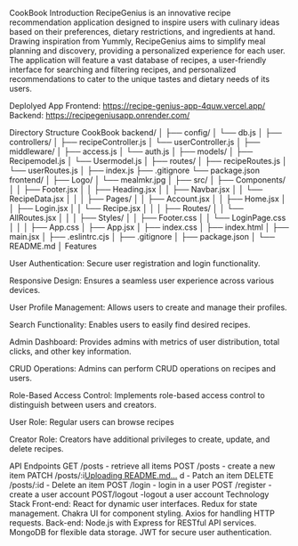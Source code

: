 CookBook
Introduction
RecipeGenius is an innovative recipe recommendation application designed to inspire users with culinary ideas based on their preferences, dietary restrictions, and ingredients at hand. Drawing inspiration from Yummly, RecipeGenius aims to simplify meal planning and discovery, providing a personalized experience for each user. The application will feature a vast database of recipes, a user-friendly interface for searching and filtering recipes, and personalized recommendations to cater to the unique tastes and dietary needs of its users.

Deplolyed App
Frontend:  https://recipe-genius-app-4quw.vercel.app/
Backend: https://recipegeniusapp.onrender.com/

Directory Structure
CookBook
backend/
│
├── config/
│ └── db.js
│
├── controllers/
│ ├── recipeController.js
│ └── userController.js
│
├── middleware/
│ ├── access.js
│ └── auth.js
│
├── models/
│ ├── Recipemodel.js
│ └── Usermodel.js
│
├── routes/
│ ├── recipeRoutes.js
│ └── userRoutes.js
│
├── index.js
├── .gitignore
└── package.json
frontend/
│
├── Logo/
│ └── mealmkr.jpg
│
├── src/
│ ├── Components/
│ │ ├── Footer.jsx
│ │ ├── Heading.jsx
│ │ ├── Navbar.jsx
│ │ └── RecipeData.jsx
│ │
│ ├── Pages/
│ │ ├── Account.jsx
│ │ ├── Home.jsx
│ │ ├── Login.jsx
│ │ └── Recipe.jsx
│ │
│ ├── Routes/
│ │ └── AllRoutes.jsx
│ │
│ ├── Styles/
│ │ ├── Footer.css
│ │ └── LoginPage.css
│ │
│ ├── App.css
│ ├── App.jsx
│ ├── index.css
│ ├── index.html
│ ├── main.jsx
│ ├── .eslintrc.cjs
│ ├── .gitignore
│ ├── package.json
│ └── README.md
│
Features

User Authentication: Secure user registration and login functionality.

Responsive Design: Ensures a seamless user experience across various devices.

User Profile Management: Allows users to create and manage their profiles.

Search Functionality: Enables users to easily find desired recipes.

Admin Dashboard: Provides admins with metrics of user distribution, total clicks, and other key information.

CRUD Operations: Admins can perform CRUD operations on recipes and users.

Role-Based Access Control: Implements role-based access control to distinguish between users and creators.

User Role: Regular users can browse recipes

Creator Role: Creators have additional privileges to create, update, and delete recipes.

API Endpoints
GET /posts - retrieve all items
POST /posts - create a new item
PATCH /posts/:i[Uploading README.md…]()
d - Patch an item
DELETE /posts/:id - Delete an item
POST /login - login in a user
POST /register - create a user account
POST/logout -logout a user account
Technology Stack
Front-end:
React for dynamic user interfaces.
Redux for state management.
Chakra UI for component styling.
Axios for handling HTTP requests.
Back-end:
Node.js with Express for RESTful API services.
MongoDB for flexible data storage.
JWT for secure user authentication.
